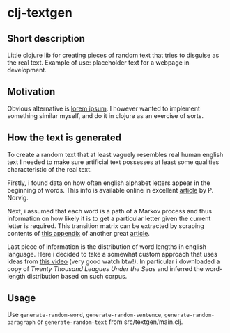 # clj-textgen

## Short description
Little clojure lib for creating pieces of random text that tries to disguise as the real text. Example of use: placeholder text for a webpage in development. 
## Motivation 
Obvious alternative is [lorem ipsum](https://www.lipsum.com). I however wanted to implement something similar myself, and do it in clojure as an exercise of sorts.
## How the text is generated 
To create a random text that at least vaguely resembles real human english text I needed to make sure artificial text possesses at least some qualities characteristic of the real text. 

Firstly, i found data on how often english alphabet letters appear in the beginning of words. This info is available online in excellent [article](http://norvig.com/mayzner.html) by P. Norvig. 

Next, i assumed that each word is a path of a Markov process and thus information on how likely it is to get a particular letter given the current letter is required. 
This transition matrix can be extracted by scraping contents of [this appendix](https://blogs.sas.com/content/iml/files/2014/09/bigrams.txt) of another great [article](https://blogs.sas.com/content/iml/2014/09/26/bigrams.html). 

Last piece of information is the distribution of word lengths in english language. Here i decided to take a somewhat custom approach that uses ideas from [this video](https://www.youtube.com/watch?v=C-kF25fWTO8) (very good watch btw!).
In particular i downloaded a copy of *Twenty Thousand Leagues Under the Seas* and inferred the word-length distribution based on such corpus. 
## Usage
Use `generate-random-word`, `generate-random-sentence`, `generate-random-paragraph` or `generate-random-text` from src/textgen/main.clj.
